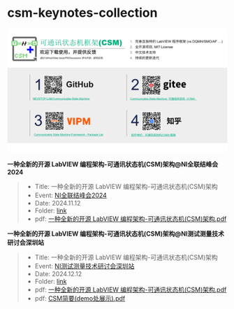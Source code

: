 # csm-keynotes-collection

![csm-links](_doc/CSM%20Links.png)

**一种全新的开源 LabVIEW 编程架构-可通讯状态机(CSM)架构@NI全联结峰会2024**

> - Title: 一种全新的开源 LabVIEW 编程架构-可通讯状态机(CSM)架构
> - Event: [NI全联结峰会2024](https://events.ni.com/profile/web/index.cfm?PKwebID=0x143432988d)
> - Date: 2024.11.12
> - Folder: [link](./一种全新的开源%20LabVIEW%20编程架构-可通讯状态机(CSM)架构%20@NI全联结峰会2024/)
> - pdf: [一种全新的开源 LabVIEW 编程架构-可通讯状态机(CSM)架构.pdf](./一种全新的开源%20LabVIEW%20编程架构-可通讯状态机(CSM)架构%20@NI全联结峰会2024/一种全新的开源%20LabVIEW%20编程架构-可通讯状态机(CSM)架构.pdf)
>

**一种全新的开源 LabVIEW 编程架构-可通讯状态机(CSM)架构@NI测试测量技术研讨会深圳站**

> - Title: 一种全新的开源 LabVIEW 编程架构-可通讯状态机(CSM)架构
> - Event: [NI测试测量技术研讨会深圳站](https://www.eeworld.com.cn/emp/NI/a389638.jspx)
> - Date: 2024.12.12
> - Folder: [link](./CSM简要@NI测试测量技术研讨会深圳站/)
> - pdf: [一种全新的开源 LabVIEW 编程架构-可通讯状态机(CSM)架构.pdf](./一种全新的开源%20LabVIEW%20编程架构-可通讯状态机(CSM)架构%20@NI全联结峰会2024/一种全新的开源%20LabVIEW%20编程架构-可通讯状态机(CSM)架构.pdf)
> - pdf: [CSM简要(demo处展示).pdf](./CSM简要@NI测试测量技术研讨会深圳站/CSM简要(demo处展示).pdf)
>
